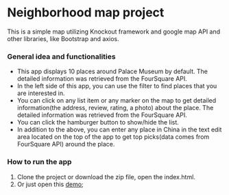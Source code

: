 # Neighborhood map project
This is a simple map utilizing Knockout framework and google map API and other libraries, like Bootstrap and axios.

### General idea and functionalities
- This app displays 10 places around Palace Museum by default. The detailed information was retrieved from the FourSquare API.
- In the left side of this app, you can use the filter to find places that you are interested in.
- You can click on any list item or any marker on the map to get detailed information(the address, review, rating, a photo) about the place. The detailed information was retrieved from the FourSquare API.
- You can click the hamburger button to show/hide the list.
- In addition to the above, you can enter any place in China in the text edit area located on the top of the app to get top picks(data comes from FourSquare API) around the place.

### How to run the app
1. Clone the project or download the zip file, open the index.html.
2. Or just open this [demo](https://fttlanshang.github.io/neighborhood-map-project/);